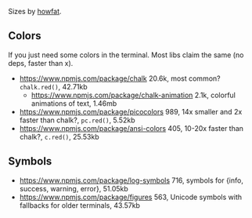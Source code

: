 Sizes by [howfat](https://github.com/megahertz/howfat).

## Colors

If you just need some colors in the terminal.
Most libs claim the same (no deps, faster than x).

- https://www.npmjs.com/package/chalk 20.6k, most common? `chalk.red()`, 42.71kb
  - https://www.npmjs.com/package/chalk-animation 2.1k, colorful animations of text, 1.46mb
- https://www.npmjs.com/package/picocolors 989, 14x smaller and 2x faster than chalk?, `pc.red()`, 5.52kb
- https://www.npmjs.com/package/ansi-colors 405, 10-20x faster than chalk?, `c.red()`, 25.53kb

## Symbols

- https://www.npmjs.com/package/log-symbols 716, symbols for {info, success, warning, error}, 51.05kb
- https://www.npmjs.com/package/figures 563, Unicode symbols with fallbacks for older terminals, 43.57kb
